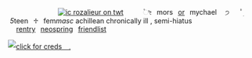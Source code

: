 ㅤㅤㅤㅤㅤㅤㅤㅤㅤ[![ic   rozalieur on twt](https://files.catbox.moe/xojxx4.png)](https://x.com/Rozalieur)ㅤ
⠀ㅤ۫ೀ⠀mors⠀[or](https://pronouns.cc/@mor)⠀mychael
ㅤ੭   ﾟׅ   *5*teen⠀⁠♱⠀fem*masc* achillean
chronically ill , semi-hiatus
⠀⠀⠀[rentry](https://rentry.co/vilest)⠀[neospring](https://neospring.org/@fluoride)⠀[friendlist](https://rentry.co/mors-friendlist)

⠀
[![click for creds 𓈒](https://64.media.tumblr.com/2da17c699c48fd7e30d5361dff99f507/4fdeb1d9b123f154-ca/s500x750/1c672198a3404628cce8ee70d8c195c9d65ad468.pnj)](https://www.tumblr.com/ahimewa)
